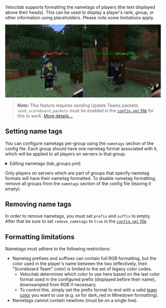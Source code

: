 Velocitab supports formatting the nametags of players (the text displayed above their heads). This can be used to display a player's rank, group, or other information using placeholders. Please note some limitations apply.

![Nametags being updated by Velocitab in-game](https://raw.githubusercontent.com/WiIIiam278/Velocitab/master/images/nametags.png)

> **Note:** This feature requires sending Update Teams packets. `send_scoreboard_packets` must be enabled in the [`config.yml` file](config-file) for this to work. [More details...](sorting#compatibility-issues)

## Setting name tags
You can configure nametags per-group using the `nametags` section of the config file. Each group should have one nametag format associated with it, which will be applied to all players on servers in that group.

<details>
<summary>Editing nametags (tab_groups.yml)</summary>

```yaml
# Nametag(s) to display above players' heads for each server group. Set to empty to disable.
# Nametag formats must contain a %username%. Docs: https://william278.net/docs/velocitab/nametags
 nametag:
   prefix: '&f%prefix%'
   suffix: '&f%suffix%'

# (...)

# Whether to send scoreboard teams packets. Required for player list sorting and nametag formatting.
# Turn this off if you're using scoreboard teams on backend servers.
send_scoreboard_packets: true
```
</details>

Only players on servers which are part of groups that specify nametag formats will have their nametag formatted. To disable nametag formatting, remove all groups from the `nametags` section of the config file (leaving it empty).

## Removing name tags
In order to remove nametags, you must set `prefix` and `suffix` to empty. After that be sure to set `remove_nametags` to `true` in the [`config.yml` file](config-file).

## Formatting limitations
Nametags must adhere to the following restrictions:
* Nametag prefixes and suffixes can contain full RGB formatting, but the color used in the player's name between the two (effectively, their "Scoreboard Team" color) is limited to the set of legacy color codes.
  * Velocitab determines which color to use here based on the last color format used in the configured prefix (displayed before their name), downsampled from RGB if necessary.
  * To control this, simply set the prefix format to end with a valid [team color](https://wiki.vg/Text_formatting#Colors) you want to use (e.g. `&4` for dark_red in Minedown formatting).
* Nametags cannot contain newlines (must be on a single line).